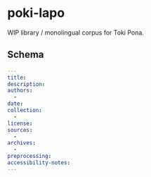 # poki-lapo
WIP library / monolingual corpus for Toki Pona.

## Schema

```yaml
---
title:
description:
authors:
  -
date:
collection:
  -
license:
sources:
  -
archives:
  -
preprocessing:
accessibility-notes:
---
```
